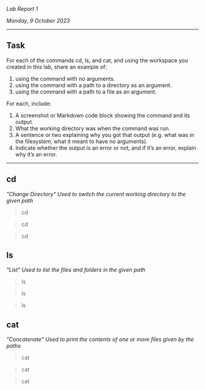 *Lab Report 1*

*Monday, 9 October 2023*

---

## Task

For each of the commands cd, ls, and cat, and using the workspace you created in this lab, share an example of:
1. using the command with no arguments.
2. using the command with a path to a directory as an argument.
3. using the command with a path to a file as an argument.

For each, include:
1. A screenshot or Markdown code block showing the command and its output.
2. What the working directory was when the command was run.
3. A sentence or two explaining why you got that output (e.g. what was in the filesystem, what it meant to have no arguments).
4. Indicate whether the output is an error or not, and if it’s an error, explain why it’s an error.

---

## cd
*"Change Directory" Used to switch the current working directory to the given path*

> cd

> cd

> cd

## ls
*"List" Used to list the files and folders in the given path*

> ls


> ls


> ls

## cat
*"Concatenate" Used to print the contents of one or more files given by the paths*

> cat


> cat


> cat




